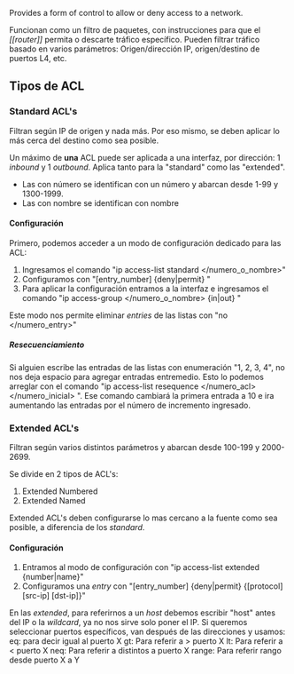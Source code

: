 Provides a form of control to allow or deny access to a network.

Funcionan como un filtro de paquetes, con instrucciones para que el *[[router]]* permita o descarte tráfico específico.
Pueden filtrar tráfico basado en varios parámetros: Origen/dirección IP, origen/destino de puertos L4, etc.



## Tipos de ACL

### Standard ACL's

Filtran según IP de origen y nada más. Por eso mismo, se deben aplicar lo más cerca del destino como sea posible.

Un máximo de **una** ACL puede ser aplicada a una interfaz, por dirección:   1 *inbound* y 1 *outbound*. Aplica tanto para la "standard" como las "extended".


- Las con número se identifican con un número y abarcan desde 1-99 y 1300-1999.
- Las con nombre se identifican con nombre

#### Configuración

Primero, podemos acceder a un modo de configuración dedicado para las ACL:

1. Ingresamos el comando "ip access-list standard </numero_o_nombre>"
2. Configuramos con "[entry_number] {deny|permit} </ip> </wildcard>"
3. Para aplicar la configuración entramos a la interfaz e ingresamos el comando "ip access-group </numero_o_nombre> {in|out} "

Este modo nos permite eliminar *entries* de las listas con "no </numero_entry>"


##### Resecuenciamiento

Si alguien escribe las entradas de las listas con enumeración "1, 2, 3, 4", no nos deja espacio para agregar entradas entremedio. Esto lo podemos arreglar con el comando "ip access-list resequence </numero_acl> </numero_inicial> </incremento>".
Ese comando cambiará la primera entrada a 10 e ira aumentando las entradas por el número de incremento ingresado.



### Extended ACL's

Filtran según varios distintos parámetros y abarcan desde 100-199 y 2000-2699.

Se divide en 2 tipos de ACL's:
1. Extended Numbered
2. Extended Named

Extended ACL's deben configurarse lo mas cercano a la fuente como sea posible, a diferencia de los *standard*.
#### Configuración
1. Entramos al modo de configuración con "ip access-list extended {number|name}"
2. Configuramos una *entry* con "[entry_number] {deny|permit} {[protocol]  [src-ip]  [dst-ip]}"

En las *extended*, para referirnos a un *host* debemos escribir "host" antes del IP o la *wildcard*, ya no nos sirve solo poner el IP.
Si queremos seleccionar puertos específicos, van después de las direcciones y usamos: 
eq: para decir igual al puerto X
gt: Para referir a > puerto X
lt: Para referir a < puerto X
neq: Para referir a distintos a puerto X
range: Para referir rango desde puerto X a Y


